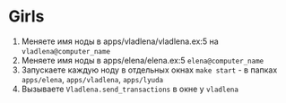 # Girls

1. Меняете имя ноды в apps/vladlena/vladlena.ex:5 на `vladlena@computer_name`
2. Меняете имя ноды в apps/elena/elena.ex:5 `elena@computer_name`
3. Запускаете каждую ноду в отдельных окнах `make start` - в папках `apps/elena`, `apps/vladlena`, `apps/lyuda`
4. Вызываете `Vladlena.send_transactions` в окне у `vladlena`

